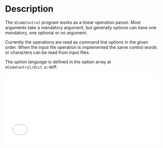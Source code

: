 # Description

The `XCodeControl` program works as a linear operation parser. Most arguments take a mandatory argument,
but generally options can have one mandatory, one optional or no argument.

Currently the operations are read as command line options in the given order. When the input file operation is implemented
the same control words or characters can be read from input files.

The _option language_ is defined in the option array at `XCodeControl/dict.m:96`ff:
<iframe src="optionArray.html" style="width:100%; height:16.5em; border:none;">
</iframe>
